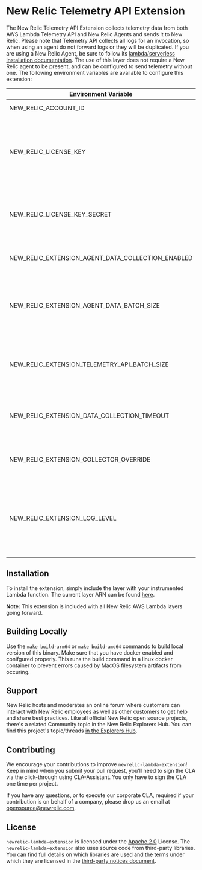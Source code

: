 # New Relic Telemetry API Extension

The New Relic Telemetry API Extension collects telemetry data from both AWS Lambda Telemetry API and New Relic Agents and sends it to New Relic. Please note that Telemetry API collects all logs for an invocation, so when using an agent do not forward logs or they will be duplicated. If you are using a New Relic Agent, be sure to follow its [lambda/serverless installation documentation](https://docs.newrelic.com/docs/serverless-function-monitoring/aws-lambda-monitoring/enable-lambda-monitoring/instrument-example/). The use of this layer does not require a New Relic agent to be present, and can be configured to send telemetry without one. The following environment variables are available to configure this extension:

| Environment Variable | Required | Description |
| --- | --- | --- |
| NEW_RELIC_ACCOUNT_ID | **always** | The account ID of the New Relic account you want to send data to |
| NEW_RELIC_LICENSE_KEY | *conditional* | A plaintext New Relic license key. Either this or the value retrieved from NEW_RELIC_LICENSE_KEY_SECRET must contain a valid New Relic license key or the application will exit. If a plaintext license key is provided, it will override the license key retrieved from an AWS Secret. |
| NEW_RELIC_LICENSE_KEY_SECRET | *conditional* | The name of an AWS Secrets Manager Secret containing a New Relic license key. If no plaintext license key is provided, the value of this variable must be set to the name of an AWS Secret containing a valid New Relic license key. |
| NEW_RELIC_EXTENSION_AGENT_DATA_COLLECTION_ENABLED | optional | Setting this to "false" will prevent the extension from collecting data from New Relic Agents. This will not prevent the agent from running. |
| NEW_RELIC_EXTENSION_AGENT_DATA_BATCH_SIZE | optional | The number of invocations to store before sending Agent Data to New Relic. If your lamba function gets invoked at a high frequency, increasing this number will improve the performance of the extension and avoid dropped data and improve performance. Default: 1 |
| NEW_RELIC_EXTENSION_TELEMETRY_API_BATCH_SIZE | optional | The number of Telemetry API events and logs to batch before sending them to New Relic. If your application invokes frequently, increase this number to avoid data getting dropped and to improve performance. Default: 1 | 
| NEW_RELIC_EXTENSION_DATA_COLLECTION_TIMEOUT |  optional | A valid time.Duration string for how long the extension should wait to attempt to send agent data to New Relic in the event of a timeout/retry loop scenario. Example: 1s, 1500ms; Default: 10s |
| NEW_RELIC_EXTENSION_COLLECTOR_OVERRIDE | optional | An override for the New Relic collection endpoint you want to send data to. By default, this will be detected based on the region of your New Relic license key. |
| NEW_RELIC_EXTENSION_LOG_LEVEL | optional | The log level of the New Relic Telemetry API Extension. For more verbose logs, set to "debug". To log only warnings and errors, set it to "warn". For Advanced troubleshooting, set to "trace". Note that debug and trace log levels will cause a significant increase in log lines to print and be saved to cloudwatch. |

## Installation

To install the extension, simply include the layer with your instrumented
Lambda function. The current layer ARN can be found [here][3].

[3]: https://layers.newrelic-external.com

**Note:** This extension is included with all New Relic AWS Lambda layers going forward.

## Building Locally

Use the `make build-arm64` or `make build-amd64` commands to build local version of this binary. Make sure that you have docker enabled and conifgured properly. This runs the build command in a linux docker container to prevent errors caused by MacOS filesystem artifacts from occuring.

## Support

New Relic hosts and moderates an online forum where customers can interact with New Relic employees as well as other customers to get help and share best practices. Like all official New Relic open source projects, there's a related Community topic in the New Relic Explorers Hub. You can find this project's topic/threads [in the Explorers Hub](https://discuss.newrelic.com/t/new-relic-lambda-extension/111715).

## Contributing

We encourage your contributions to improve `newrelic-lambda-extension`! Keep in mind when you submit your pull request, you'll need to sign the CLA via the click-through using CLA-Assistant. You only have to sign the CLA one time per project.

If you have any questions, or to execute our corporate CLA, required if your contribution is on behalf of a company,  please drop us an email at opensource@newrelic.com.

## License
`newrelic-lambda-extension` is licensed under the [Apache 2.0](http://apache.org/licenses/LICENSE-2.0.txt) License. The `newrelic-lambda-extension` also uses source code from third-party libraries. You can find full details on which libraries are used and the terms under which they are licensed in the [third-party notices document](THIRD_PARTY_NOTICES.md).
